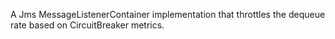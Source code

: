A Jms MessageListenerContainer implementation that throttles the dequeue rate based on CircuitBreaker metrics. 